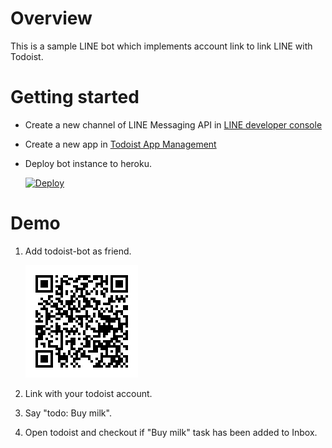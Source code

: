# Overview

This is a sample LINE bot which implements account link to link LINE with Todoist.

# Getting started

- Create a new channel of LINE Messaging API in [LINE developer console](https://developers.line.me/console/)
- Create a new app in [Todoist App Management](https://developer.todoist.com/appconsole.html)
- Deploy bot instance to heroku.

    [![Deploy](https://www.herokucdn.com/deploy/button.svg)](https://heroku.com/deploy)

# Demo

1. Add todoist-bot as friend.

    ![qrcode](./image/qrcode.png)

1. Link with your todoist account.

1. Say "todo: Buy milk".

1. Open todoist and checkout if "Buy milk" task has been added to Inbox.
